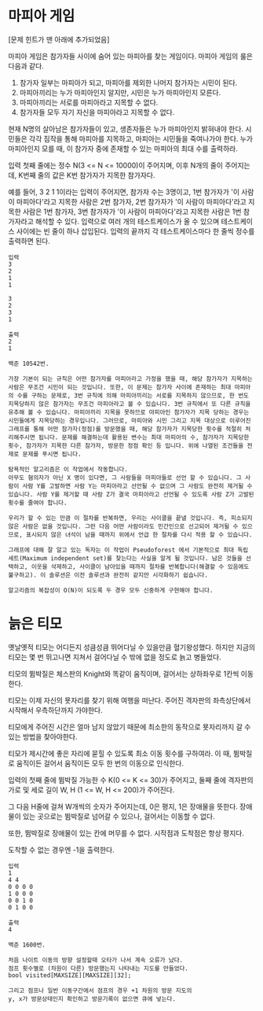 # 마피아 게임

[문제 힌트가 맨 아래에 추가되었음]

마피아 게임은 참가자들 사이에 숨어 있는 마피아를 찾는 게임이다. 마피아 게임의 룰은 다음과 같다.
1. 참가자 일부는 마피아가 되고, 마피아를 제외한 나머지 참가자는 시민이 된다.
2. 마피아끼리는 누가 마피아인지 알지만, 시민은 누가 마피아인지 모른다.
3. 마피아끼리는 서로를 마피아라고 지목할 수 없다.
4. 참가자들 모두 자기 자신을 마피아라고 지목할 수 없다.

현재 N명의 살아남은 참가자들이 있고, 생존자들은 누가 마피아인지 밝혀내야 한다.
시민들은 각각 짐작을 통해 마피아를 지목하고, 마피아는 시민들을 죽여나가야 한다.
누가 마피아인지 모를 때, 이 참가자 중에 존재할 수 있는 마피아의 최대 수를 출력하라.

입력 첫째 줄에는 정수 N(3 <= N <= 10000)이 주어지며, 이후 N개의 줄이 주어지는데,
K번째 줄의 값은 K번 참가자가 지목한 참가자다.

예를 들어, 3 2 1 1이라는 입력이 주어지면, 참가자 수는 3명이고,
1번 참가자가 '이 사람이 마피아다'라고 지목한 사람은 2번 참가자,
2번 참가자가 '이 사람이 마피아다'라고 지목한 사람은 1번 참가자,
3번 참가자가 '이 사람이 마피아다'라고 지목한 사람은 1번 참가자라고 해석할 수 있다.
입력으로 여러 개의 테스트케이스가 올 수 있으며 테스트케이스 사이에는 빈 줄이 하나 삽입된다.
입력의 끝까지 각 테스트케이스마다 한 줄씩 정수를 출력하면 된다.
```
입력
3
2
1
1

3
2
3
1

출력
2
1
```
```
백준 10542번.

가장 기본이 되는 규칙은 어떤 참가자를 마피아라고 가정을 했을 때, 해당 참가자가 지목하는 사람은 무조건 시민이 되는 것입니다. 또한, 이 문제는 참가자 사이에 존재하는 최대 마피아의 수를 구하는 문제로, 3번 규칙에 의해 마피아끼리는 서로를 지목하지 않으므로, 한 번도 지목당하지 않은 참가자는 무조건 마피아라고 볼 수 있습니다. 3번 규칙에서 또 다른 규칙을 유추해 볼 수 있습니다. 마피아끼리 지목을 못하므로 마피아인 참가자가 지목 당하는 경우는 시민들에게 지목당하는 경우입니다. 그러므로, 마피아와 시민 그리고 지목 대상으로 이루어진 그래프를 통해 어떤 참가자(정점)를 방문했을 때, 해당 참가자가 지목당한 횟수를 적절히 처리해주시면 됩니다. 문제를 해결하는데 활용된 변수는 최대 마피아의 수, 참가자가 지목당한 횟수, 참가자가 지목한 다른 참가자, 방문한 정점 확인 등 입니다. 위에 나열된 조건들을 전제로 문제를 푸시면 됩니다.

탐욕적인 알고리즘은 이 작업에서 작동합니다. 
아무도 혐의자가 아닌 X 명이 있다면, 그 사람들을 마피아들로 선언 할 수 있습니다. 그 사람이 사람 Y를 고발하면 사람 Y는 마피아라고 선언될 수 없으며 그 사람도 완전히 제거될 수 있습니다. 사람 Y를 제거할 때 사람 Z가 결국 마피아라고 선언될 수 있도록 사람 Z가 고발된 횟수를 줄여야 합니다.

우리가 할 수 있는 만큼 이 절차를 반복하면, 우리는 사이클을 끝낼 것입니다. 즉, 피소되지 않은 사람은 없을 것입니다. 그런 다음 어떤 사람이라도 민간인으로 선고되어 제거될 수 있으므로, 표시되지 않은 녀석이 남을 때까지 위에서 언급 한 절차를 다시 적용 할 수 있습니다.

그래프에 대해 잘 알고 있는 독자는 이 작업이 Pseudoforest 에서 기본적으로 최대 독립 세트(Maximum independent set)를 찾는다는 사실을 알게 될 것입니다. 남은 것들을 선택하고, 이웃을 삭제하고, 사이클이 남아있을 때까지 절차를 반복합니다(해결할 수 있음에도 불구하고). 이 솔루션은 이전 솔루션과 완전히 같지만 시각화하기 쉽습니다.

알고리즘의 복잡성이 O(N)이 되도록 두 경우 모두 신중하게 구현해야 합니다.
```

# 늙은 티모

옛날옛적 티모는 어디든지 성큼성큼 뛰어다닐 수 있을만큼 혈기왕성했다. 하지만 지금의 티모는 몇 번 뛰고나면 지쳐서 걸어다닐 수 밖에 없을 정도로 늙고 병들었다.


티모의 뜀박질은 체스판의 Knight와 똑같이 움직이며, 걸어서는 상하좌우로 1칸씩 이동한다.

티모는 이제 자신의 묫자리를 찾기 위해 여행을 떠난다. 주어진 격자판의 좌측상단에서 시작해서 우측하단까지 가야한다.

티모에게 주어진 시간은 얼마 남지 않았기 때문에 최소한의 동작으로 묫자리까지 갈 수 있는 방법을 찾아야한다.

티모가 제시간에 좋은 자리에 묻힐 수 있도록 최소 이동 횟수를 구하여라. 이 때, 뜀박질로 움직이든 걸어서 움직이든 모두 한 번의 이동으로 인식한다.


입력의 첫째 줄에 뜀박질 가능한 수 K(0 <= K <= 30)가 주어지고, 둘째 줄에 격자판의 가로 및 세로 길이 W, H (1 <= W, H <= 200)가 주어진다.

그 다음 H줄에 걸쳐 W개씩의 숫자가 주어지는데, 0은 평지, 1은 장애물을 뜻한다. 장애물이 있는 곳으로는 뜀박질로 넘어갈 수 있으나, 걸어서는 이동할 수 없다.

또한, 뜀박질로 장애물이 있는 칸에 머무를 수 없다. 시작점과 도착점은 항상 평지다.

도착할 수 없는 경우엔 -1을 출력한다.
```
입력
1
4 4
0 0 0 0
1 0 0 0
0 0 1 0
0 1 0 0

출력
4
```
```
백준 1600번.

처음 나이트 이동의 방향 설정할때 오타가 나서 계속 오류가 났다.
점프 횟수별로 (차원이 다른) 방문했는지 나타내는 지도를 만들었다. 
bool visited[MAXSIZE][MAXSIZE][32];

그리고 점프나 일반 이동구간에서 점프의 경우 +1 차원의 방문 지도의 
y, x가 방문상태인지 확인하고 방문기록이 없으면 큐에 넣는다.
```
